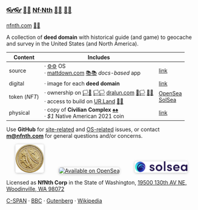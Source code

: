 
### [👓👓](http://xn--4p8ha.ws) [🧤🧤](http://xn--uv9ha.ws) [Nf·Nth](https://nfnth.com) [👖👖](http://xn--7p8ha.ws) [🧦🧦](http://xn--wv9ha.ws/)

[nfnth.com](https://nfnth.com) [🙂🙂](https://xn--938ha.ws)

A collection of **deed domain** with historical guide (and game) to geocache and survey in the United States (and North America).

|Content|Includes||
|-|-|-|
|source|· [⚙⚙](https://xn--x7ha.ws) OS<br/>· [mattdown.com](https://mattdown.com) [📚📚](https://xn--zt8ha.ws) *docs-based* app|[link](https://github.com/nfnth/os)|
|digital|· image for each **deed domain**|[link](https://github.com/nfnth/deed)|
|token (*NFT*)|· ownership on [🏳🏴](https://xn--en8hc.ws) [🏳🏳](https://xn--en8ha.ws) [dralun.com](https://dralun.com) [🏴🏳](https://xn--en8hb.ws) [🏴🏴](https://xn--fn8ha.ws)<br/>· access to build on [UR.Land](https://ur.land) [🌳🌳](https://xn--wh8ha.ws)|[OpenSea](https://opensea.io/nfnth)<br/>[SolSea](https://solsea.io/login)|
|physical|· copy of **Civilian Complex** [♠♠](https://xn--b6ha.ws)<br/>· *$1* Native American 2021 coin|[link](https://civilplex.com)|

Use **GitHub** for [site-related](https://github.com/nfnth/nfnth/issues) and [OS-related](https://github.com/nfnth/nfnth/issues) issues, or contact **m@nfnth.com** for general questions and/or concerns.

<a href="https://buy.stripe.com/5kA4hL5NB6Qv7Ty5kk" target="_blank"><img style="margin-left:24px; width:75px; border-radius:5px; box-shadow: 0px 1px 6px rgba(0, 0, 0, 0.25);" src="img/coin.jpg" alt="Purchase NfNth Collectible" /></a>&nbsp;&nbsp;&nbsp;&nbsp;<a href="https://opensea.io/nfnth" title="Buy on OpenSea" target="_blank"><img style="margin-left:24px; width:160px; border-radius:5px; box-shadow: 0px 1px 6px rgba(0, 0, 0, 0.25);" src="https://storage.googleapis.com/opensea-static/Logomark/Badge%20-%20Available%20On%20-%20Light.png" alt="Available on OpenSea" /></a>&nbsp;&nbsp;&nbsp;&nbsp;<a href="https://solsea.io/login" title="Buy on SolSea" target="_blank"><img style="margin-left:24px; width:140px; border-radius:5px; box-shadow: 0px 1px 6px rgba(0, 0, 0, 0.25);" src="img/SolSea_Logo.svg" alt="Available on SolSea" /></a>

Licensed as **NfNth Corp** in the State of Washington, [19500 130th AV NE, Woodinville, WA 98072](https://www.google.com/maps/place/19500+130th+Ave+NE,+Woodinville,+WA+98072/@47.7479925,-122.1874976,14.79z/data=!4m8!1m2!2m1!1surland!3m4!1s0x54900e91e7d1bbd7:0xc04ec07789786761!8m2!3d47.7690595!4d-122.1662039)

[C-SPAN](https://www.c-span.org) · [BBC](http://feeds.bbci.co.uk/news/rss.xml) · [Gutenberg](http://www.gutenberg.org) · [Wikipedia](http://www.wikipedia.org/wiki/Special:Random)
